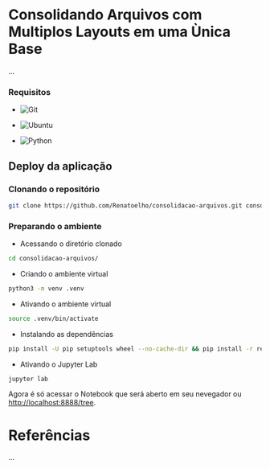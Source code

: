 # Consolidando Arquivos com Multiplos Layouts em uma Ùnica Base

...

<!--
https://www.youtube.com/@renato-coelho


# Apresentação em vídeo

<p align="center">
  <a href="https://www.youtube.com/@renato-coelho" target="_blank"><img src="thumbnail/Consolidacao-Arquivos.png" alt="Vídeo de apresentação"></a>
</p>
-->

### Requisitos

+ ![Git](https://img.shields.io/badge/Git-2.25.1%2B-E3E3E3)

+ ![Ubuntu](https://img.shields.io/badge/Ubuntu-20.04%2B-E3E3E3)

+ ![Python](https://img.shields.io/badge/Python-3.8%2B-E3E3E3)


## Deploy da aplicação


### Clonando o repositório

```bash
git clone https://github.com/Renatoelho/consolidacao-arquivos.git consolidacao-arquivos
```


### Preparando o ambiente

+ Acessando o diretório clonado
```bash
cd consolidacao-arquivos/
```

+ Criando o ambiente virtual
```bash
python3 -m venv .venv
```

+ Ativando o ambiente virtual
```bash
source .venv/bin/activate
```

+ Instalando as dependências
```bash
pip install -U pip setuptools wheel --no-cache-dir && pip install -r requirements.txt --no-cache-dir
```

+ Ativando o Jupyter Lab
```bash
jupyter lab
```

Agora é só acessar o Notebook que será aberto em seu nevegador ou [http://localhost:8888/tree](http://localhost:8888/tree).


# Referências

...
